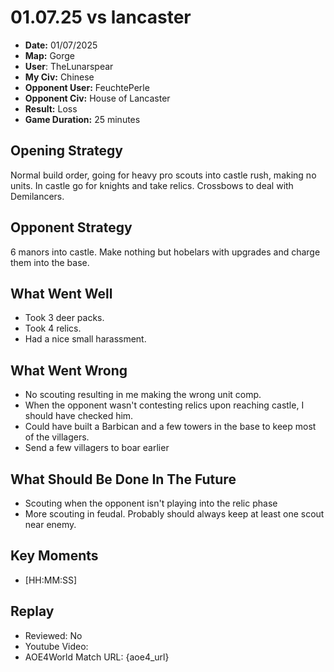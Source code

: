 # 01.07.25 vs lancaster

- **Date:** 01/07/2025
- **Map:** Gorge
- **User**: TheLunarspear
- **My Civ:** Chinese
- **Opponent User:** FeuchtePerle
- **Opponent Civ:** House of Lancaster
- **Result:** Loss
- **Game Duration:** 25 minutes

## Opening Strategy
Normal build order, going for heavy pro scouts into castle rush, making no units.
In castle go for knights and take relics. Crossbows to deal with Demilancers.

## Opponent Strategy
6 manors into castle.
Make nothing but hobelars with upgrades and charge them into the base.

## What Went Well
- Took 3 deer packs.
- Took 4 relics.
- Had a nice small harassment.

## What Went Wrong
- No scouting resulting in me making the wrong unit comp.
- When the opponent wasn't contesting relics upon reaching castle, I should have checked him.
- Could have built a Barbican and a few towers in the base to keep most of the villagers.
- Send a few villagers to boar earlier

## What Should Be Done In The Future
- Scouting when the opponent isn't playing into the relic phase
- More scouting in feudal. Probably should always keep at least one scout near enemy.

## Key Moments
- [HH:MM:SS] 

## Replay
- Reviewed: No
- Youtube Video:
- AOE4World Match URL: {aoe4_url}